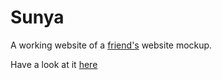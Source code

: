 # Sunya

A working website of a [friend's](https://twitter.com/klaversdesign) website mockup.

Have a look at it [here](https://harmeshjethwa.github.io/Sunya/)

